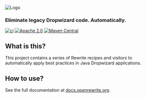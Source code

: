 ![Logo](https://github.com/openrewrite/rewrite/raw/main/doc/logo-oss.png)
### Eliminate legacy Dropwizard code. Automatically.

[![ci](https://github.com/sullis/rewrite-dropwizard/actions/workflows/ci.yml/badge.svg)](https://github.com/sullis/rewrite-dropwizard/actions/workflows/ci.yml)
[![Apache 2.0](https://img.shields.io/github/license/sullis/rewrite-dropwizard.svg)](https://www.apache.org/licenses/LICENSE-2.0)
[![Maven Central](https://img.shields.io/maven-central/v/org.openrewrite.recipe/rewrite-dropwizard.svg)](https://mvnrepository.com/artifact/org.openrewrite.recipe/rewrite-dropwizard)

## What is this?

This project contains a series of Rewrite recipes and visitors to automatically apply best practices in Java Dropwizard applications.

## How to use?

See the full documentation at [docs.openrewrite.org](https://docs.openrewrite.org/).
